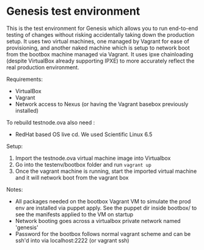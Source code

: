 # Genesis test environment

This is the test environment for Genesis which allows you to run
end-to-end testing of changes without risking accidentally taking down
the production setup. It uses two virtual machines, one managed by
Vagrant for ease of provisioning, and another naked machine which is
setup to network boot from the bootbox machine managed via Vagrant. It
uses ipxe chainloading (despite VirtualBox already supporting IPXE) to
more accurately reflect the real production environment.

Requirements:

* VirtualBox
* Vagrant
* Network access to Nexus (or having the Vagrant basebox previously installed)

To rebuild testnode.ova also need :

* RedHat based OS live cd.  We used Scientific Linux 6.5

Setup:

1. Import the testnode.ova virtual machine image into Virtualbox 
1. Go into the testenv/bootbox folder and run ```vagrant up```
1. Once the vagrant machine is running, start the imported virtual machine and it will network boot from the vagrant box

Notes:

* All packages needed on the bootbox Vagrant VM to simulate the prod env are installed via puppet apply. See the puppet dir inside bootbox/ to see the manifests applied to the VM on startup
* Network booting goes across a virtualbox private network named 'genesis'
* Password for the bootbox follows normal vagrant scheme and can be ssh'd into via localhost:2222 (or vagrant ssh)


